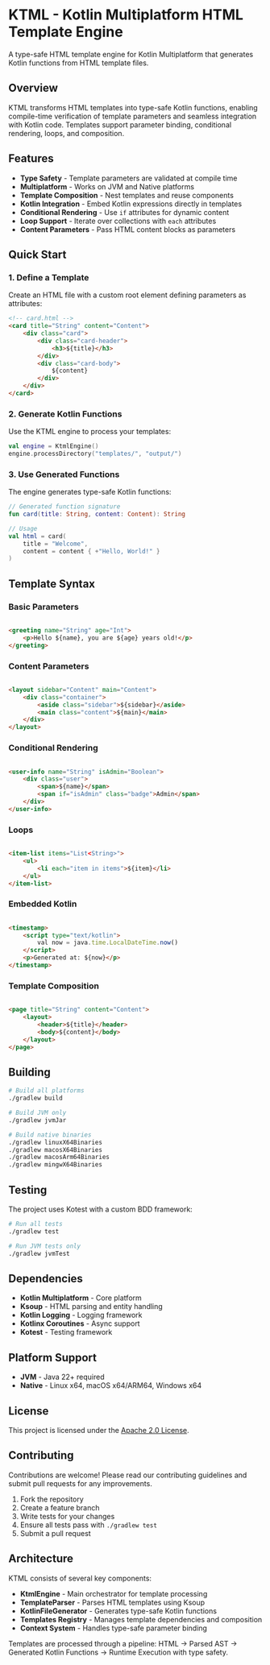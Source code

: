 # KTML - Kotlin Multiplatform HTML Template Engine

A type-safe HTML template engine for Kotlin Multiplatform that generates Kotlin functions from HTML template files.

## Overview

KTML transforms HTML templates into type-safe Kotlin functions, enabling compile-time verification of template
parameters and seamless integration with Kotlin code. Templates support parameter binding, conditional rendering, loops,
and composition.

## Features

- **Type Safety** - Template parameters are validated at compile time
- **Multiplatform** - Works on JVM and Native platforms
- **Template Composition** - Nest templates and reuse components
- **Kotlin Integration** - Embed Kotlin expressions directly in templates
- **Conditional Rendering** - Use `if` attributes for dynamic content
- **Loop Support** - Iterate over collections with `each` attributes
- **Content Parameters** - Pass HTML content blocks as parameters

## Quick Start

### 1. Define a Template

Create an HTML file with a custom root element defining parameters as attributes:

```html
<!-- card.html -->
<card title="String" content="Content">
    <div class="card">
        <div class="card-header">
            <h3>${title}</h3>
        </div>
        <div class="card-body">
            ${content}
        </div>
    </div>
</card>
```

### 2. Generate Kotlin Functions

Use the KTML engine to process your templates:

```kotlin
val engine = KtmlEngine()
engine.processDirectory("templates/", "output/")
```

### 3. Use Generated Functions

The engine generates type-safe Kotlin functions:

```kotlin
// Generated function signature
fun card(title: String, content: Content): String

// Usage
val html = card(
    title = "Welcome",
    content = content { +"Hello, World!" }
)
```

## Template Syntax

### Basic Parameters

```html

<greeting name="String" age="Int">
    <p>Hello ${name}, you are ${age} years old!</p>
</greeting>
```

### Content Parameters

```html

<layout sidebar="Content" main="Content">
    <div class="container">
        <aside class="sidebar">${sidebar}</aside>
        <main class="content">${main}</main>
    </div>
</layout>
```

### Conditional Rendering

```html

<user-info name="String" isAdmin="Boolean">
    <div class="user">
        <span>${name}</span>
        <span if="isAdmin" class="badge">Admin</span>
    </div>
</user-info>
```

### Loops

```html

<item-list items="List<String>">
    <ul>
        <li each="item in items">${item}</li>
    </ul>
</item-list>
```

### Embedded Kotlin

```html

<timestamp>
    <script type="text/kotlin">
        val now = java.time.LocalDateTime.now()
    </script>
    <p>Generated at: ${now}</p>
</timestamp>
```

### Template Composition

```html

<page title="String" content="Content">
    <layout>
        <header>${title}</header>
        <body>${content}</body>
    </layout>
</page>
```

## Building

```bash
# Build all platforms
./gradlew build

# Build JVM only
./gradlew jvmJar

# Build native binaries
./gradlew linuxX64Binaries
./gradlew macosX64Binaries
./gradlew macosArm64Binaries
./gradlew mingwX64Binaries
```

## Testing

The project uses Kotest with a custom BDD framework:

```bash
# Run all tests
./gradlew test

# Run JVM tests only
./gradlew jvmTest
```

## Dependencies

- **Kotlin Multiplatform** - Core platform
- **Ksoup** - HTML parsing and entity handling
- **Kotlin Logging** - Logging framework
- **Kotlinx Coroutines** - Async support
- **Kotest** - Testing framework

## Platform Support

- **JVM** - Java 22+ required
- **Native** - Linux x64, macOS x64/ARM64, Windows x64

## License

This project is licensed under the [Apache 2.0 License](LICENSE).

## Contributing

Contributions are welcome! Please read our contributing guidelines and submit pull requests for any improvements.

1. Fork the repository
2. Create a feature branch
3. Write tests for your changes
4. Ensure all tests pass with `./gradlew test`
5. Submit a pull request

## Architecture

KTML consists of several key components:

- **KtmlEngine** - Main orchestrator for template processing
- **TemplateParser** - Parses HTML templates using Ksoup
- **KotlinFileGenerator** - Generates type-safe Kotlin functions
- **Templates Registry** - Manages template dependencies and composition
- **Context System** - Handles type-safe parameter binding

Templates are processed through a pipeline: HTML → Parsed AST → Generated Kotlin Functions → Runtime Execution with type
safety.